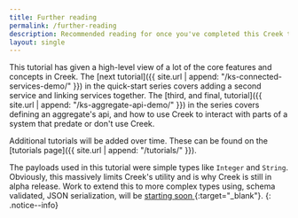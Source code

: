 ```yaml
---
title: Further reading
permalink: /further-reading
description: Recommended reading for once you've completed this Creek tutorial.
layout: single
---
```


This tutorial has given a high-level view of a lot of the core features and concepts in Creek.
The [next tutorial]({{ site.url | append: "/ks-connected-services-demo/" }}) in the quick-start series covers 
adding a second service and linking services together.
The [third, and final, tutorial]({{ site.url | append: "/ks-aggregate-api-demo/" }}) in the series covers defining an 
aggregate's api, and how to use Creek to interact with parts of a system that predate or don't use Creek.

Additional tutorials will be added over time. These can be found on the [tutorials page]({{ site.url | append: "/tutorials/" }}).

The payloads used in this tutorial were simple types like `Integer` and `String`.  
Obviously, this massively limits Creek's utility and is why Creek is still in alpha release.
Work to extend this to more complex types using, schema validated, JSON serialization, will be
[starting soon <i class="fas fa-external-link-alt"></i>](https://github.com/creek-service/creek-kafka/issues/25){:target="_blank"}.
{: .notice--info}